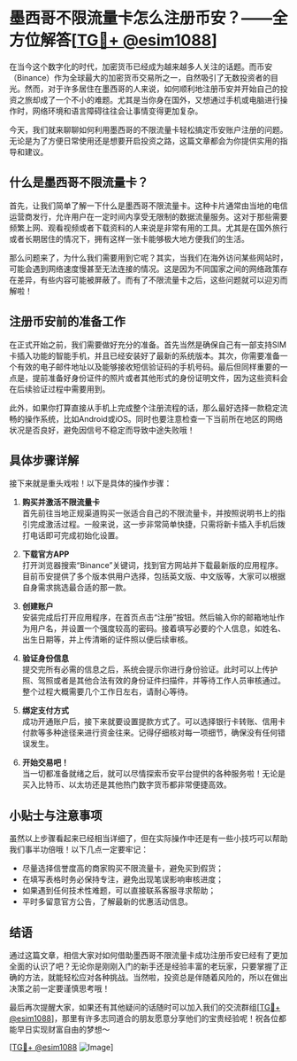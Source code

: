 # 墨西哥不限流量卡怎么注册币安？——全方位解答[[TG💪+ @esim1088](https://t.me/s/esim1088)]

在当今这个数字化的时代，加密货币已经成为越来越多人关注的话题。而币安（Binance）作为全球最大的加密货币交易所之一，自然吸引了无数投资者的目光。然而，对于许多居住在墨西哥的人来说，如何顺利地注册币安并开始自己的投资之旅却成了一个不小的难题。尤其是当你身在国外，又想通过手机或电脑进行操作时，网络环境和语言障碍往往会让事情变得更加复杂。

今天，我们就来聊聊如何利用墨西哥的不限流量卡轻松搞定币安账户注册的问题。无论是为了方便日常使用还是想要开启投资之路，这篇文章都会为你提供实用的指导和建议。

## 什么是墨西哥不限流量卡？

首先，让我们简单了解一下什么是墨西哥不限流量卡。这种卡片通常由当地的电信运营商发行，允许用户在一定时间内享受无限制的数据流量服务。这对于那些需要频繁上网、观看视频或者下载资料的人来说是非常有用的工具。尤其是在国外旅行或者长期居住的情况下，拥有这样一张卡能够极大地方便我们的生活。

那么问题来了，为什么我们需要用到它呢？其实，当我们在海外访问某些网站时，可能会遇到网络速度慢甚至无法连接的情况。这是因为不同国家之间的网络政策存在差异，有些内容可能被屏蔽了。而有了不限流量卡之后，这些问题就可以迎刃而解啦！

## 注册币安前的准备工作

在正式开始之前，我们需要做好充分的准备。首先当然是确保自己有一部支持SIM卡插入功能的智能手机，并且已经安装好了最新的系统版本。其次，你需要准备一个有效的电子邮件地址以及能够接收短信验证码的手机号码。最后但同样重要的一点是，提前准备好身份证件的照片或者其他形式的身份证明文件，因为这些资料会在后续验证过程中需要用到。

此外，如果你打算直接从手机上完成整个注册流程的话，那么最好选择一款稳定流畅的操作系统，比如Android或iOS。同时也要注意检查一下当前所在地区的网络状况是否良好，避免因信号不稳定而导致中途失败哦！

## 具体步骤详解

接下来就是重头戏啦！以下是具体的操作步骤：

1. **购买并激活不限流量卡**  
   首先前往当地正规渠道购买一张适合自己的不限流量卡，并按照说明书上的指引完成激活过程。一般来说，这一步非常简单快捷，只需将新卡插入手机后拨打电话即可完成初始化设置。

2. **下载官方APP**  
   打开浏览器搜索“Binance”关键词，找到官方网站并下载最新版的应用程序。目前币安提供了多个版本供用户选择，包括英文版、中文版等，大家可以根据自身需求挑选最合适的那一款。

3. **创建账户**  
   安装完成后打开应用程序，在首页点击“注册”按钮。然后输入你的邮箱地址作为用户名，并设置一个强度较高的密码。接着填写必要的个人信息，如姓名、出生日期等，并上传清晰的证件照以便后续审核。

4. **验证身份信息**  
   提交完所有必需的信息之后，系统会提示你进行身份验证。此时可以上传护照、驾照或者是其他合法有效的身份证件扫描件，并等待工作人员审核通过。整个过程大概需要几个工作日左右，请耐心等待。

5. **绑定支付方式**  
   成功开通账户后，接下来就要设置提款方式了。可以选择银行卡转账、信用卡付款等多种途径来进行资金往来。记得仔细核对每一项细节，确保没有任何错误发生。

6. **开始交易吧！**  
   当一切都准备就绪之后，就可以尽情探索币安平台提供的各种服务啦！无论是买入比特币、以太坊还是其他热门数字货币都非常便捷高效。

## 小贴士与注意事项

虽然以上步骤看起来已经相当详细了，但在实际操作中还是有一些小技巧可以帮助我们事半功倍哦！以下几点一定要牢记：

- 尽量选择信誉度高的商家购买不限流量卡，避免买到假货；
- 在填写表格时务必保持专注，避免出现笔误影响审核进度；
- 如果遇到任何技术性难题，可以直接联系客服寻求帮助；
- 平时多留意官方公告，了解最新的优惠活动信息。

## 结语

通过这篇文章，相信大家对如何借助墨西哥不限流量卡成功注册币安已经有了更加全面的认识了吧？无论你是刚刚入门的新手还是经验丰富的老玩家，只要掌握了正确的方法，就能轻松应对各种挑战。当然啦，投资总是伴随着风险的，所以在做出决策之前一定要谨慎思考哦！

最后再次提醒大家，如果还有其他疑问的话随时可以加入我们的交流群组[[TG💪+ @esim1088](https://t.me/s/esim1088)]，那里有许多志同道合的朋友愿意分享他们的宝贵经验呢！祝各位都能早日实现财富自由的梦想～

[[TG💪+ @esim1088](https://t.me/s/esim1088) ![Image](https://i.postimg.cc/4NQfJmqS/Snipaste-2025-05-13-00-14-12.png)]